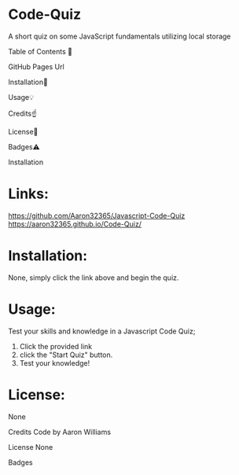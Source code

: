 # Code-Quiz
A short quiz on some JavaScript fundamentals utilizing local storage

Table of Contents 📓

GitHub Pages Url

Installation🔧 

Usage💡 

Credits☝️ 

License🔏 

Badges⚠️ 

Installation

# Links:
https://github.com/Aaron32365/Javascript-Code-Quiz
https://aaron32365.github.io/Code-Quiz/

# Installation:
None, simply click the link above and begin the quiz.

# Usage:
Test your skills and knowledge in a Javascript Code Quiz;
1. Click the provided link
2. click the "Start Quiz" button.
3. Test your knowledge!

# License:
None

Credits
Code by Aaron Williams

License
None

Badges
